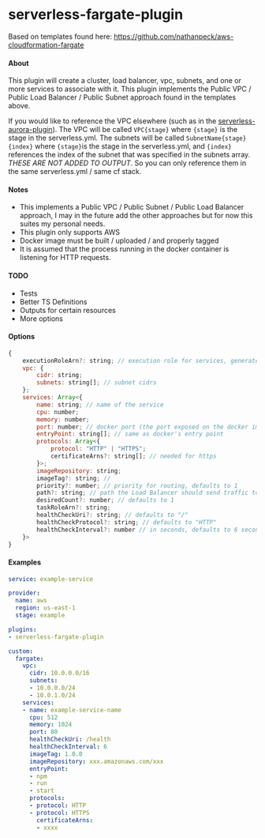 # serverless-fargate-plugin

Based on templates found here: https://github.com/nathanpeck/aws-cloudformation-fargate

#### About
This plugin will create a cluster, load balancer, vpc, subnets, and one or more services to associate with it. This plugin implements the Public VPC / Public Load Balancer / Public Subnet approach found in the templates above.

If you would like to reference the VPC elsewhere (such as in the [serverless-aurora-plugin](https://github.com/honerlaw/serverless-aurora-plugin)). The VPC will be called `VPC{stage}` where `{stage}` is the stage in the serverless.yml. The subnets will be called `SubnetName{stage}{index}` where `{stage}`is the stage in the serverless.yml, and `{index}` references the index of the subnet that was specified in the subnets array. *THESE ARE NOT ADDED TO OUTPUT*. So you can only reference them in the same serverless.yml / same cf stack.

#### Notes
- This implements a Public VPC / Public Subnet / Public Load Balancer approach, I may in the future add the other approaches but for now this suites my personal needs.
- This plugin only supports AWS
- Docker image must be built / uploaded / and properly tagged
- It is assumed that the process running in the docker container is listening for HTTP requests.

#### TODO
- Tests
- Better TS Definitions
- Outputs for certain resources
- More options

#### Options
```javascript
{
    executionRoleArn?: string; // execution role for services, generated if not specified
    vpc: {
        cidr: string;
        subnets: string[]; // subnet cidrs
    };
    services: Array<{
        name: string; // name of the service
        cpu: number;
        memory: number;
        port: number; // docker port (the port exposed on the docker image)
        entryPoint: string[]; // same as docker's entry point
        protocols: Array<{
            protocol: "HTTP" | "HTTPS";
            certificateArns?: string[]; // needed for https
        }>;
        imageRepository: string;
        imageTag?: string; //
        priority?: number; // priority for routing, defaults to 1
        path?: string; // path the Load Balancer should send traffic to, defaults to '*'
        desiredCount?: number; // defaults to 1
        taskRoleArn?: string;
        healthCheckUri?: string; // defaults to "/"
        healthCheckProtocol?: string; // defaults to "HTTP"
        healthCheckInterval?: number // in seconds, defaults to 6 seconds
    }>
}
```

#### Examples
```yaml
service: example-service

provider:
  name: aws
  region: us-east-1
  stage: example

plugins:
- serverless-fargate-plugin

custom:
  fargate:
    vpc:
      cidr: 10.0.0.0/16
      subnets:
      - 10.0.0.0/24
      - 10.0.1.0/24
    services:
    - name: example-service-name
      cpu: 512
      memory: 1024
      port: 80
      healthCheckUri: /health
      healthCheckInterval: 6
      imageTag: 1.0.0
      imageRepository: xxx.amazonaws.com/xxx
      entryPoint:
      - npm
      - run
      - start
      protocols:
      - protocol: HTTP
      - protocol: HTTPS
        certificateArns:
        - xxxx

```
